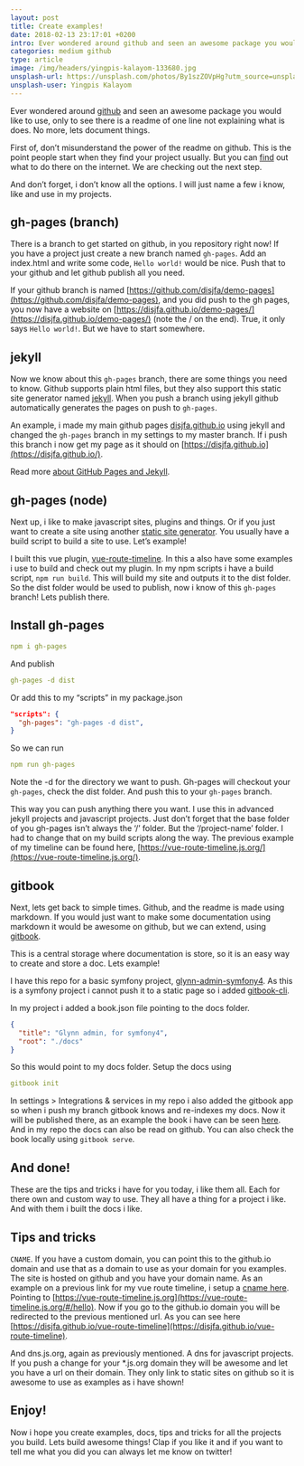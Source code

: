```yaml
---
layout: post
title: Create examples!
date: 2018-02-13 23:17:01 +0200
intro: Ever wondered around github and seen an awesome package you would like to use, only to see there is a readme of one line not explaining what is does. No more, lets document things.
categories: medium github
type: article
image: /img/headers/yingpis-kalayom-133680.jpg
unsplash-url: https://unsplash.com/photos/By1szZOVpHg?utm_source=unsplash&utm_medium=referral&utm_content=creditCopyText
unsplash-user: Yingpis Kalayom
---
```


Ever wondered around [github](https://github.com/) and seen an awesome package you would like to use, only to see there is a readme of one line not explaining what is does. No more, lets document things.


First of, don’t misunderstand the power of the readme on github. This is the point people start when they find your project usually. But you can [find](https://www.google.nl/search?q=how+to+readme) out what to do there on the internet. We are checking out the next step.

And don’t forget, i don’t know all the options. I will just name a few i know, like and use in my projects.

## gh-pages (branch)
There is a branch to get started on github, in you repository right now! If you have a project just create a new branch named `gh-pages`. Add an index.html and write some code, `Hello world!` would be nice. Push that to your github and let github publish all you need.

If your github branch is named [https://github.com/disjfa/demo-pages](https://github.com/disjfa/demo-pages), and you did push to the gh pages, you now have a website on [https://disjfa.github.io/demo-pages/](https://disjfa.github.io/demo-pages/) (note the / on the end). True, it only says `Hello world!`. But we have to start somewhere.

## jekyll
Now we know about this `gh-pages` branch, there are some things you need to know. Github supports plain html files, but they also support this static site generator named [jekyll](https://jekyllrb.com/). When you push a branch using jekyll github automatically generates the pages on push to `gh-pages`.

An example, i made my main github pages [disjfa.github.io](https://github.com/disjfa/disjfa.github.io) using jekyll and changed the `gh-pages` branch in my settings to my master branch. If i push this branch i now get my page as it should on [https://disjfa.github.io](https://disjfa.github.io/).

Read more [about GitHub Pages and Jekyll](https://help.github.com/articles/about-github-pages-and-jekyll/).

## gh-pages (node)
Next up, i like to make javascript sites, plugins and things. Or if you just want to create a site using another [static site generator](https://www.staticgen.com/). You usually have a build script to build a site to use. Let’s example!

I built this vue plugin, [vue-route-timeline](https://github.com/disjfa/vue-route-timeline). In this a also have some examples i use to build and check out my plugin. In my npm scripts i have a build script, `npm run build`. This will build my site and outputs it to the dist folder. So the dist folder would be used to publish, now i know of this `gh-pages` branch! Lets publish there.

## Install gh-pages

```yaml
npm i gh-pages
```
And publish

```yaml
gh-pages -d dist
```

Or add this to my “scripts” in my package.json

```json
"scripts": {
  "gh-pages": "gh-pages -d dist",
}
```

So we can run

```yaml 
npm run gh-pages
```

Note the -d for the directory we want to push. Gh-pages will checkout your `gh-pages`, check the dist folder. And push this to your `gh-pages` branch.

This way you can push anything there you want. I use this in advanced jekyll projects and javascript projects. Just don’t forget that the base folder of you gh-pages isn’t always the ‘/’ folder. But the ‘/project-name’ folder. I had to change that on my build scripts along the way. The previous example of my timeline can be found here, [https://vue-route-timeline.js.org/](https://vue-route-timeline.js.org/).

## gitbook
Next, lets get back to simple times. Github, and the readme is made using markdown. If you would just want to make some documentation using markdown it would be awesome on github, but we can extend, using [gitbook](https://www.gitbook.com/).

This is a central storage where documentation is store, so it is an easy way to create and store a doc. Lets example!

I have this repo for a basic symfony project, [glynn-admin-symfony4](https://github.com/disjfa/glynn-admin-symfony4). As this is a symfony project i cannot push it to a static page so i added [gitbook-cli](https://www.npmjs.com/package/gitbook-cli).

In my project i added a book.json file pointing to the docs folder.

```json
{
  "title": "Glynn admin, for symfony4",  
  "root": "./docs"
}
```
So this would point to my docs folder. Setup the docs using

```yaml
gitbook init
```
In settings > Integrations & services in my repo i also added the gitbook app so when i push my branch gitbook knows and re-indexes my docs. Now it will be published there, as an example the book i have can be seen [here](https://disjfa.gitbooks.io/glynn-admin-symfony4/content/). And in my repo the docs can also be read on github. You can also check the book locally using `gitbook serve`.

## And done!
These are the tips and tricks i have for you today, i like them all. Each for there own and custom way to use. They all have a thing for a project i like. And with them i built the docs i like.

## Tips and tricks
`CNAME`. If you have a custom domain, you can point this to the github.io domain and use that as a domain to use as your domain for you examples. The site is hosted on github and you have your domain name. As an example on a previous link for my vue route timeline, i setup a [cname here](https://github.com/disjfa/vue-route-timeline/blob/gh-pages/CNAME). Pointing to [https://vue-route-timeline.js.org](https://vue-route-timeline.js.org/#/hello). Now if you go to the github.io domain you will be redirected to the previous mentioned url. As you can see here [https://disjfa.github.io/vue-route-timeline](https://disjfa.github.io/vue-route-timeline).

And dns.js.org, again as previously mentioned. A dns for javascript projects. If you push a change for your *.js.org domain they will be awesome and let you have a url on their domain. They only link to static sites on github so it is awesome to use as examples as i have shown!

## Enjoy!
Now i hope you create examples, docs, tips and tricks for all the projects you build. Lets build awesome things! Clap if you like it and if you want to tell me what you did you can always let me know on twitter!

